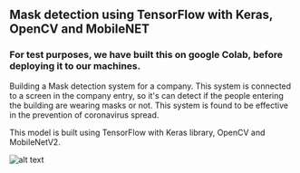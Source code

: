 ## Mask detection using TensorFlow with Keras, OpenCV and MobileNET

### For test purposes, we have built this on google Colab, before deploying it to our machines.

Building a Mask detection system for a company.
This system is connected to a screen in the company entry, so it's can detect if the people entering the building are wearing masks or not.
This system is found to be effective in the prevention of coronavirus spread.

This model is built using TensorFlow with Keras library, OpenCV and MobileNetV2.


![alt text](https://user-images.githubusercontent.com/48560744/101244682-22eaa080-3708-11eb-898f-de6385d422cc.png)
